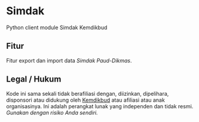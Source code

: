 # Simdak

Python client module Simdak Kemdikbud

## Fitur

Fitur export dan import data _Simdak Paud-Dikmas_.

## Legal / Hukum

Kode ini sama sekali tidak berafiliasi dengan, diizinkan, dipelihara, disponsori atau didukung oleh [Kemdikbud](https://kemdikbud.go.id/) atau afiliasi atau anak organisasinya. Ini adalah perangkat lunak yang independen dan tidak resmi. _Gunakan dengan risiko Anda sendiri._
